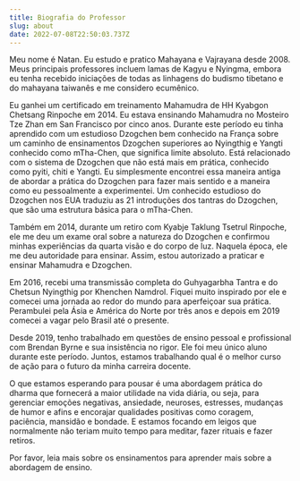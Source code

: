 ```yaml
---
title: Biografia do Professor
slug: about
date: 2022-07-08T22:50:03.737Z
---
```

Meu nome é Natan. Eu estudo e pratico Mahayana e Vajrayana desde 2008. Meus principais professores incluem lamas de Kagyu e Nyingma, embora eu tenha recebido iniciações de todas as linhagens do budismo tibetano e do mahayana taiwanês e me considero ecumênico.

Eu ganhei um certificado em treinamento Mahamudra de HH Kyabgon Chetsang Rinpoche em 2014. Eu estava ensinando Mahamudra no Mosteiro Tze Zhan em San Francisco por cinco anos. Durante este período eu tinha aprendido com um estudioso Dzogchen bem conhecido na França sobre um caminho de ensinamentos Dzogchen superiores ao Nyingthig e Yangti conhecido como mTha-Chen, que significa limite absoluto. Está relacionado com o sistema de Dzogchen que não está mais em prática, conhecido como pyiti, chiti e Yangti. Eu simplesmente encontrei essa maneira antiga de abordar a prática do Dzogchen para fazer mais sentido e a maneira como eu pessoalmente a experimentei. Um conhecido estudioso do Dzogchen nos EUA traduziu as 21 introduções dos tantras do Dzogchen, que são uma estrutura básica para o mTha-Chen.

Também em 2014, durante um retiro com Kyabje Taklung Tsetrul Rinpoche, ele me deu um exame oral sobre a natureza do Dzogchen e confirmou minhas experiências da quarta visão e do corpo de luz. Naquela época, ele me deu autoridade para ensinar. Assim, estou autorizado a praticar e ensinar Mahamudra e Dzogchen.

Em 2016, recebi uma transmissão completa do Guhyagarbha Tantra e do Chetsun Nyingthig por Khenchen Namdrol. Fiquei muito inspirado por ele e comecei uma jornada ao redor do mundo para aperfeiçoar sua prática. Perambulei pela Ásia e América do Norte por três anos e depois em 2019 comecei a vagar pelo Brasil até o presente.

Desde 2019, tenho trabalhado em questões de ensino pessoal e profissional com Brendan Byrne e sua insistência no rigor. Ele foi meu único aluno durante este período. Juntos, estamos trabalhando qual é o melhor curso de ação para o futuro da minha carreira docente.

O que estamos esperando para pousar é uma abordagem prática do dharma que fornecerá a maior utilidade na vida diária, ou seja, para gerenciar emoções negativas, ansiedade, neuroses, estresses, mudanças de humor e afins e encorajar qualidades positivas como coragem, paciência, mansidão e bondade. E estamos focando em leigos que normalmente não teriam muito tempo para meditar, fazer rituais e fazer retiros.

Por favor, leia mais sobre os ensinamentos para aprender mais sobre a abordagem de ensino.
